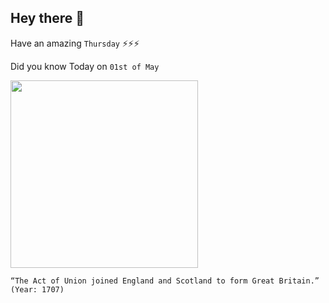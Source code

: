 ## Hey there 👋
Have an amazing `Thursday` ⚡⚡⚡

Did you know Today on `01st of May`
 
 [<img src="https://upload.wikimedia.org/wikipedia/commons/thumb/7/79/Coat_of_Arms_of_Scotland_%281660-1689%29.svg/280px-Coat_of_Arms_of_Scotland_%281660-1689%29.svg.png" width="300" />](https://en.wikipedia.org/wiki/Acts_of_Union_1707#:~:text=The%20Acts%20took%20effect%20on,the%20Union%20of%20the%20Parliaments.) 
 ```
“The Act of Union joined England and Scotland to form Great Britain.” (Year: 1707)
```
